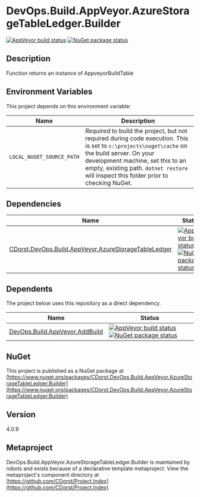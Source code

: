 # DevOps.Build.AppVeyor.AzureStorageTableLedger.Builder

[![AppVeyor build status](https://img.shields.io/appveyor/ci/cdorst/devops-build-appveyor-azurestoragetableledger-buil.svg?label=AppVeyor&style=for-the-badge)](https://ci.appveyor.com/project/cdorst/devops-build-appveyor-azurestoragetableledger-buil)
[![NuGet package status](https://img.shields.io/nuget/v/CDorst.DevOps.Build.AppVeyor.AzureStorageTableLedger.Builder.svg?label=NuGet&style=for-the-badge)](https://www.nuget.org/packages/CDorst.DevOps.Build.AppVeyor.AzureStorageTableLedger.Builder)

## Description

Function returns an instance of AppveyorBuildTable

## Environment Variables

This project depends on this environment variable:

Name | Description
---- | -----------
`LOCAL_NUGET_SOURCE_PATH` | *Required* to build the project, but not required during code execution. This is set to `c:\projects\nuget\cache` on the build server. On your development machine, set this to an empty, existing path. `dotnet restore` will inspect this folder prior to checking NuGet.

## Dependencies

Name | Status
---- | ------
[CDorst.DevOps.Build.AppVeyor.AzureStorageTableLedger](https://github.com/CDorst/DevOps.Build.AppVeyor.AzureStorageTableLedger) | [![AppVeyor build status](https://img.shields.io/appveyor/ci/cdorst/devops-build-appveyor-azurestoragetableledger.svg?label=AppVeyor&style=flat-square)](https://ci.appveyor.com/project/cdorst/devops-build-appveyor-azurestoragetableledger) [![NuGet package status](https://img.shields.io/nuget/v/CDorst.DevOps.Build.AppVeyor.AzureStorageTableLedger.svg?label=NuGet&style=flat-square)](https://www.nuget.org/packages/CDorst.DevOps.Build.AppVeyor.AzureStorageTableLedger)

## Dependents

The project below uses this repository as a direct dependency.

Name | Status
---- | ------
[DevOps.Build.AppVeyor.AddBuild](https://github.com/CDorst./DevOps.Build.AppVeyor.AddBuild) | [![AppVeyor build status](https://img.shields.io/appveyor/ci/cdorst./devops-build-appveyor-addbuild.svg?label=AppVeyor&style=flat-square)](https://ci.appveyor.com/project/cdorst./devops-build-appveyor-addbuild) [![NuGet package status](https://img.shields.io/nuget/v/CDorst..DevOps.Build.AppVeyor.AddBuild.svg?label=NuGet&style=flat-square)](https://www.nuget.org/packages/CDorst..DevOps.Build.AppVeyor.AddBuild)

## NuGet


This project is published as a NuGet package at [https://www.nuget.org/packages/CDorst.DevOps.Build.AppVeyor.AzureStorageTableLedger.Builder](https://www.nuget.org/packages/CDorst.DevOps.Build.AppVeyor.AzureStorageTableLedger.Builder)

## Version

4.0.9

## Metaproject

DevOps.Build.AppVeyor.AzureStorageTableLedger.Builder is maintained by robots and exists because of a declarative template metaproject. View the metaproject's component directory at [https://github.com/CDorst/Project.Index](https://github.com/CDorst/Project.Index)

